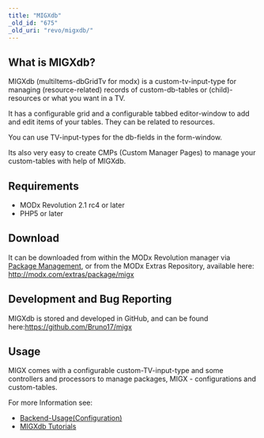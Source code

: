 ```yaml
---
title: "MIGXdb"
_old_id: "675"
_old_uri: "revo/migxdb/"
---
```


What is MIGXdb? 
----------------

MIGXdb (multiItems-dbGridTv for modx) is a custom-tv-input-type for managing (resource-related) records of custom-db-tables or (child)-resources or what you want in a TV.

It has a configurable grid and a configurable tabbed editor-window to add and edit items of your tables. They can be related to resources.

You can use TV-input-types for the db-fields in the form-window.

Its also very easy to create CMPs (Custom Manager Pages) to manage your custom-tables with help of MIGXdb.

Requirements 
-------------

- MODx Revolution 2.1 rc4 or later
- PHP5 or later

Download 
---------

It can be downloaded from within the MODx Revolution manager via [Package Management](/revolution/2.x/developing-in-modx/advanced-development/package-management "Package Management"), or from the MODx Extras Repository, available here: <http://modx.com/extras/package/migx>

Development and Bug Reporting 
------------------------------

MIGXdb is stored and developed in GitHub, and can be found here:<https://github.com/Bruno17/migx>

Usage 
------

MIGX comes with a configurable custom-TV-input-type and some controllers and processors to manage packages, MIGX - configurations and custom-tables.

For more Information see:

- [Backend-Usage(Configuration)](/extras/revo/migxdb/migxdb.configuration "MIGXdb.Configuration")
- [MIGXdb Tutorials](/extras/revo/migxdb/migxdb.tutorials)